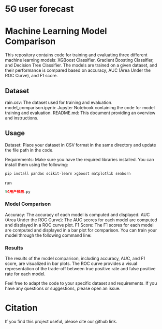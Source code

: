 # 5G user forecast
# Machine Learning Model Comparison
This repository contains code for training and evaluating three different machine learning models: XGBoost Classifier, Gradient Boosting Classifier, and Decision Tree Classifier. The models are trained on a given dataset, and their performance is compared based on accuracy, AUC (Area Under the ROC Curve), and F1 score.

## Dataset

rain.csv: The dataset used for training and evaluation.
model_comparison.ipynb: Jupyter Notebook containing the code for model training and evaluation.
README.md: This document providing an overview and instructions.



## Usage

Dataset: Place your dataset in CSV format in the same directory and update the file path in the code.

Requirements: Make sure you have the required libraries installed. You can install them using the following:

```python
pip install pandas scikit-learn xgboost matplotlib seaborn
```
 run 

```python
5G用户预测.py
```


### Model Comparison
Accuracy: The accuracy of each model is computed and displayed.
AUC (Area Under the ROC Curve): The AUC scores for each model are computed and displayed in a ROC curve plot.
F1 Score: The F1 scores for each model are computed and displayed in a bar plot for comparison.
You can train your model through the following command line:

### Results
The results of the model comparison, including accuracy, AUC, and F1 score, are visualized in bar plots. The ROC curve provides a visual representation of the trade-off between true positive rate and false positive rate for each model.

Feel free to adapt the code to your specific dataset and requirements. If you have any questions or suggestions, please open an issue.

# Citation
If you find this project useful, please cite our github link.

   
